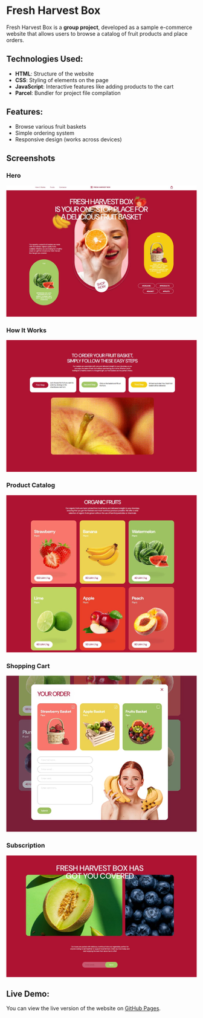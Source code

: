 # Fresh Harvest Box

Fresh Harvest Box is a **group project**, developed as a sample e-commerce website that allows users
to browse a catalog of fruit products and place orders.

## Technologies Used:

- **HTML**: Structure of the website
- **CSS**: Styling of elements on the page
- **JavaScript**: Interactive features like adding products to the cart
- **Parcel**: Bundler for project file compilation

## Features:

- Browse various fruit baskets
- Simple ordering system
- Responsive design (works across devices)

## Screenshots

### Hero

![Hero](/screenshots/hero.jpg)

### How It Works

![How It Works](/screenshots/how-it-works.jpg)

### Product Catalog

![Product Catalog](/screenshots/catalog.jpg)

### Shopping Cart

![Shopping Cart](/screenshots/cart.jpg)

### Subscription

![Subscription](/screenshots/subscription.jpg)

## Live Demo:

You can view the live version of the website on
[GitHub Pages](https://przytop.github.io/fresh-harvest-box/).
